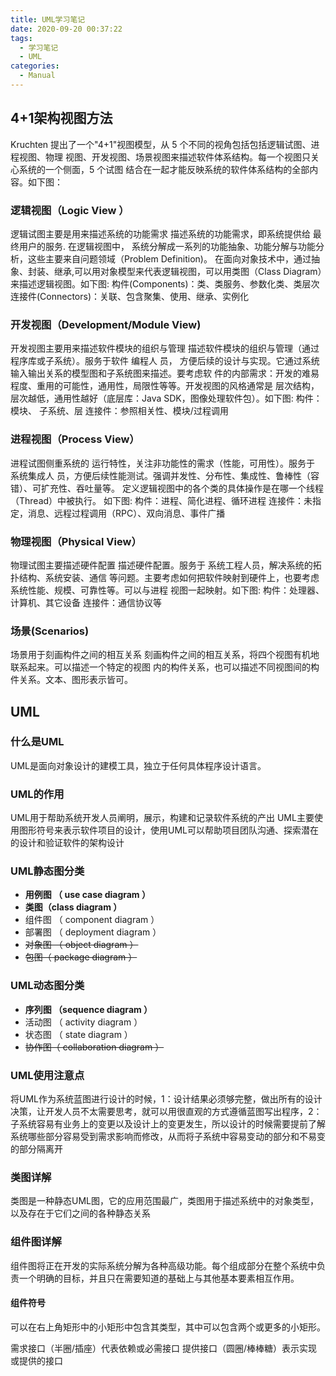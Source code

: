 ```yaml
---
title: UML学习笔记
date: 2020-09-20 00:37:22
tags:
  - 学习笔记
  - UML
categories:
  - Manual
---
```


## 4+1架构视图方法

Kruchten 提出了一个"4+1"视图模型，从 5 个不同的视角包括包括逻辑试图、进程视图、物理
视图、开发视图、场景视图来描述软件体系结构。每一个视图只关心系统的一个侧面，5 个试图
结合在一起才能反映系统的软件体系结构的全部内容。如下图：

### 逻辑视图（Logic View ）

逻辑试图主要是用来描述系统的功能需求 描述系统的功能需求，即系统提供给 最终用户的服务. 在逻辑视图中，
系统分解成一系列的功能抽象、功能分解与功能分析，这些主要来自问题领域（Problem Definition)。
在面向对象技术中，通过抽象、封装、继承,可以用对象模型来代表逻辑视图，可以用类图（Class
Diagram）来描述逻辑视图。如下图:
构件(Components)：类、类服务、参数化类、类层次
连接件(Connectors)：关联、包含聚集、使用、继承、实例化

### 开发视图（Development/Module View)

开发视图主要用来描述软件模块的组织与管理 描述软件模块的组织与管理（通过程序库或子系统）。服务于软件 编程人
员， 方便后续的设计与实现。它通过系统输入输出关系的模型图和子系统图来描述。要考虑软
件的内部需求：开发的难易程度、重用的可能性，通用性，局限性等等。开发视图的风格通常是
层次结构，层次越低，通用性越好（底层库：Java SDK，图像处理软件包）。如下图: 构件：模块、
子系统、层 连接件：参照相关性、模块/过程调用

### 进程视图（Process View）

进程试图侧重系统的 运行特性，关注非功能性的需求（性能，可用性）。服务于 系统集成人
员，方便后续性能测试。强调并发性、分布性、集成性、鲁棒性（容错）、可扩充性、吞吐量等。
定义逻辑视图中的各个类的具体操作是在哪一个线程（Thread）中被执行。
如下图: 构件：进程、简化进程、循环进程
连接件：未指定，消息、远程过程调用（RPC）、双向消息、事件广播

### 物理视图（Physical View）

物理试图主要描述硬件配置 描述硬件配置。服务于 系统工程人员，解决系统的拓扑结构、系统安装、通信
等问题。主要考虑如何把软件映射到硬件上，也要考虑系统性能、规模、可靠性等。可以与进程
视图一起映射。如下图:
构件：处理器、计算机、其它设备
连接件：通信协议等

### 场景(Scenarios)

场景用于刻画构件之间的相互关系 刻画构件之间的相互关系，将四个视图有机地联系起来。可以描述一个特定的视图
内的构件关系，也可以描述不同视图间的构件关系。文本、图形表示皆可。

## UML

### 什么是UML

UML是面向对象设计的建模工具，独立于任何具体程序设计语言。

### UML的作用

UML用于帮助系统开发人员阐明，展示，构建和记录软件系统的产出
UML主要使用图形符号来表示软件项目的设计，使用UML可以帮助项目团队沟通、探索潜在的设计和验证软件的架构设计

### UML静态图分类

* **用例图 （ use case diagram ）**
* **类图（class diagram ）**
* 组件图 （ component diagram ）
* 部署图 （ deployment diagram ）
* ~~对象图 （ object diagram ）~~
* ~~包图（ package diagram ）~~

### UML动态图分类

* **序列图 （sequence diagram ）**
* 活动图 （ activity diagram ）
* 状态图 （ state diagram ）
* ~~协作图（ collaboration diagram ）~~

### UML使用注意点

将UML作为系统蓝图进行设计的时候，1：设计结果必须够完整，做出所有的设计决策，让开发人员不太需要思考，就可以用很直观的方式遵循蓝图写出程序，2：子系统容易有业务上的变更以及设计上的变更发生，所以设计的时候需要提前了解系统哪些部分容易受到需求影响而修改，从而将子系统中容易变动的部分和不易变的部分隔离开

### 类图详解

类图是一种静态UML图，它的应用范围最广，类图用于描述系统中的对象类型，以及存在于它们之间的各种静态关系

### 组件图详解

组件图将正在开发的实际系统分解为各种高级功能。每个组成部分在整个系统中负责一个明确的目标，并且只在需要知道的基础上与其他基本要素相互作用。


#### 组件符号

可以在右上角矩形中的小矩形中包含其类型，其中可以包含两个或更多的小矩形。

需求接口（半圈/插座）代表依赖或必需接口
提供接口（圆圈/棒棒糖）表示实现或提供的接口
